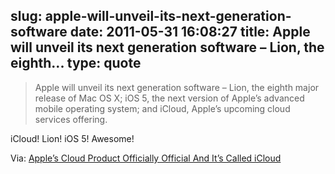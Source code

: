 slug: apple-will-unveil-its-next-generation-software
date: 2011-05-31 16:08:27
title: Apple will unveil its next generation software – Lion, the eighth...
type: quote
---

> Apple will unveil its next generation software – Lion, the eighth major release of Mac OS X; iOS 5, the next version of Apple’s advanced mobile operating system; and iCloud, Apple’s upcoming cloud services offering.

iCloud! Lion! iOS 5! Awesome!

 Via: [Apple’s Cloud Product Officially Official And It’s Called iCloud](http://www.crunchgear.com/2011/05/31/apples-cloud-product-officially-official-and-its-called-icloud/)
